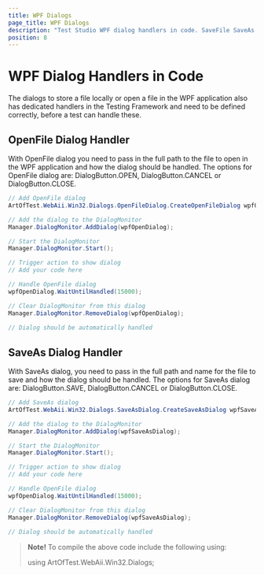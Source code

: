 ```yaml
---
title: WPF Dialogs
page_title: WPF Dialogs
description: "Test Studio WPF dialog handlers in code. SaveFile SaveAs dialog handler in WPF. OpenFile dialog handler in WPF. "
position: 8
---
```

# WPF Dialog Handlers in Code

The dialogs to store a file locally or open a file in the WPF application also has dedicated handlers in the Testing Framework and need to be defined correctly, before a test can handle these.

## OpenFile Dialog Handler

With OpenFile dialog you need to pass in the full path to the file to open in the WPF application and how the dialog should be handled. The options for OpenFile dialog are: DialogButton.OPEN, DialogButton.CANCEL or DialogButton.CLOSE.

```C#
// Add OpenFile dialog
ArtOfTest.WebAii.Win32.Dialogs.OpenFileDialog.CreateOpenFileDialog wpfOpenDialog = ArtOfTest.WebAii.Win32.Dialogs.OpenFileDialog.CreateOpenFileDialog(ActiveApplication, DialogButton.OPEN, @"d:\name");

// Add the dialog to the DialogMonitor
Manager.DialogMonitor.AddDialog(wpfOpenDialog);

// Start the DialogMonitor
Manager.DialogMonitor.Start();

// Trigger action to show dialog
// Add your code here

// Handle OpenFile dialog
wpfOpenDialog.WaitUntilHandled(15000);

// Clear DialogMonitor from this dialog
Manager.DialogMonitor.RemoveDialog(wpfOpenDialog);
  
// Dialog should be automatically handled
```

## SaveAs Dialog Handler

With SaveAs dialog, you need to pass in the full path and name for the file to save and how the dialog should be handled. The options for SaveAs dialog are: DialogButton.SAVE, DialogButton.CANCEL or DialogButton.CLOSE.

```C#
// Add SaveAs dialog
ArtOfTest.WebAii.Win32.Dialogs.SaveAsDialog.CreateSaveAsDialog wpfSaveAsDialog = ArtOfTest.WebAii.Win32.Dialogs.SaveAsDialog.CreateSaveAsDialog(ActiveApplication, DialogButton.SAVE, @"d:\name");

// Add the dialog to the DialogMonitor
Manager.DialogMonitor.AddDialog(wpfSaveAsDialog);

// Start the DialogMonitor
Manager.DialogMonitor.Start();

// Trigger action to show dialog
// Add your code here

// Handle OpenFile dialog
wpfOpenDialog.WaitUntilHandled(15000);

// Clear DialogMonitor from this dialog
Manager.DialogMonitor.RemoveDialog(wpfSaveAsDialog);
  
// Dialog should be automatically handled

```

> **Note!** To compile the above code include the following using:
>
> using ArtOfTest.WebAii.Win32.Dialogs;
